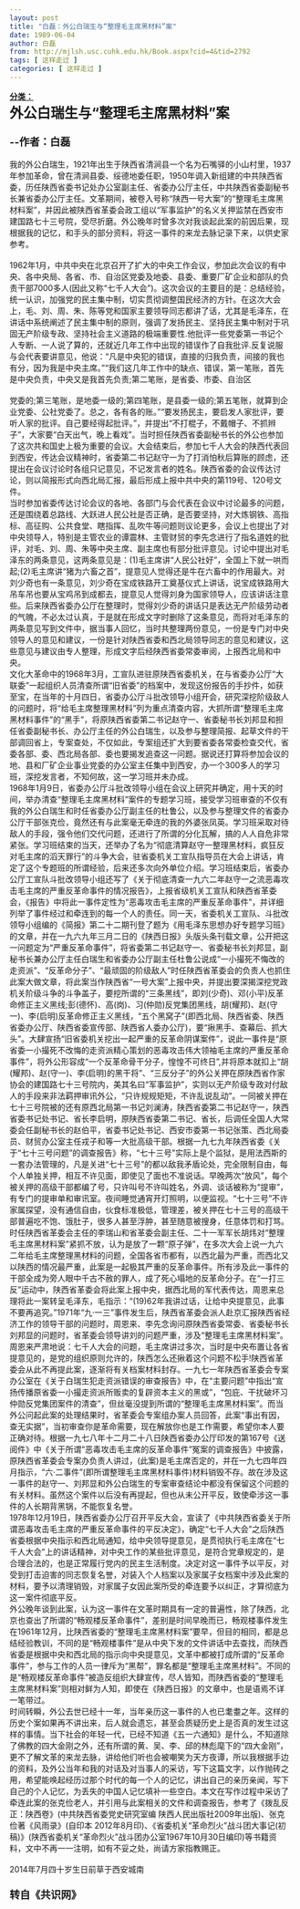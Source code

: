 ```yaml
---
layout: post
title: "白磊：外公白瑞生与“整理毛主席黑材料”案"
date: 1989-06-04
author: 白磊
from: http://mjlsh.usc.cuhk.edu.hk/Book.aspx?cid=4&tid=2792
tags: [ 这样走过 ]
categories: [ 这样走过 ]
---
```


<div style="margin: 15px 10px 10px 0px;">
 <div>
  <span id="ctl00_ContentPlaceHolder1_chapter1_SubjectLabel" style="font-weight:bold;text-decoration:underline;">
   分类：
  </span>
 </div>
 <div>
  <b>
   <font size="5">
    外公白瑞生与“整理毛主席黑材料”案
   </font>
  </b>
 </div>
 <div>
  <b>
   <font size="4">
    <br/>
   </font>
  </b>
 </div>
 <div>
  <b>
   <font size="4">
    --作者：白磊
   </font>
  </b>
 </div>
 <div>
  <br/>
 </div>
 <div>
  我的外公白瑞生，1921年出生于陕西省清涧县一个名为石嘴驿的小山村里，1937年参加革命，曾在清涧县委、绥德地委任职，1950年调入新组建的中共陕西省委，历任陕西省委书记处办公室副主任、省委办公厅主任，中共陕西省委副秘书长兼省委办公厅主任。文革期间，被卷入号称“陕西一号大案”的“整理毛主席黑材料案”，并因此被陕西省革委会政工组以“军事监护”的名义关押监禁在西安市建国路七十三号院，受尽折磨。外公晚年时曾多次对我谈起此案的前因后果，现根据我的记忆，和手头的部分资料，将这一事件的来龙去脉记录下来，以供史家参考。
 </div>
 <div>
  <br/>
 </div>
 <div>
  1962年1月，中共中央在北京召开了扩大的中央工作会议，参加此次会议的有中央、各中央局、各省、市、自治区党委及地委、县委、重要厂矿企业和部队的负责干部7000多人(因此又称“七千人大会”)。这次会议的主要目的是：总结经验，统一认识，加强党的民主集中制，切实贯彻调整国民经济的方针。在这次大会上，毛、刘、周、朱、陈等党和国家主要领导同志都讲了话，尤其是毛泽东，在讲话中系统阐述了民主集中制的原则，强调了发扬民主、坚持民主集中制对于巩固无产阶级专政、坚持社会主义道路的极端重要性.他批评一些党委第一书记个人专断、一人说了算的，还就近几年工作中出现的错误作了自我批评.反复说服与会代表要讲意见，他说：“凡是中央犯的错误，直接的归我负责，间接的我也有分，因为我是中央主席。”“我们这几年工作中的缺点、错误，第一笔账，首先是中央负责，中央又是我首先负责;第二笔账，是省委、市委、自治区
 </div>
 <div>
  <br/>
 </div>
 <div>
  党委的;第三笔账，是地委一级的;第四笔账，是县委一级的;第五笔账，就算到企业党委、公社党委了。总之，各有各的账。”“要发扬民主，要启发人家批评，要听人家的批评。自己要经得起批评。”，并提出“不打棍子，不戴帽子、不抓辫子”，大家要“白天出气，晚上看戏”。当时担任陕西省委副秘书长的外公也参加了这次共和国史上极为重要的会议。大会结束后，参加七千人大会的陕西代表回到西安，传达会议精神时，省委第二书记赵守一为了打消怕秋后算账的顾虑，还提出在会议讨论时各组只记意见，不记发言者的姓名。陕西省委的会议传达讨论，则以简报形式向西北局汇报，最后形成上报中共中央的第119号、120号文件。
 </div>
 <div>
 </div>
 <div>
  当时参加省委传达讨论会议的各地、各部门与会代表在会议中讨论最多的问题，还是围绕着总路线、大跃进人民公社是否正确，是否要坚持，对大炼钢铁、高指标、高征购、公共食堂、瞎指挥、乱吹牛等问题则议论更多，会议上也提出了对中央领导人，特别是主管农业的谭震林、主管财贸的李先念进行了指名道姓的批评，对毛、刘、周、朱等中央主席、副主席也有部分批评意见。讨论中提出对毛泽东的两条意见，这两条意见是：(1)毛主席讲“人民公社好”，全国上下就一哄而起;(2)毛主席讲“猪为六畜之首”，提意见人觉得还是牛在六畜中的作用最大。对刘少奇也有一条意见，刘少奇在宝成铁路开工奠基仪式上讲话，说宝成铁路用大吊车吊也要从宝鸡吊到成都去，提意见人觉得刘身为国家领导人，应该讲话注意些。后来陕西省委办公厅在整理时，觉得刘少奇的讲话只是表达无产阶级劳动者的气魄，不必太过认真，于是就在形成文字时删除了这条意见，而将对毛泽东的两条意见写到文件中，据当事人回忆，当时共整理两份意见，一份是专门对中央领导人的意见和建议，一份是针对陕西省委和西北局领导同志的意见和建议，这些意见与建议由专人整理，形成文字后经陕西省委常委审阅，上报西北局和中央。
 </div>
 <div>
 </div>
 <div>
  文化大革命中的1968年3月，工宣队进驻原陕西省委机关，在与省委办公厅“大联委”一起组织人员清查所谓“旧省委”的档案中，发现这份报告的手抄件，如获至宝，在当年的十月四日，省委办公厅斗批改领导小组开会，研究深挖阶级敌人的问题时，将“给毛主席整理黑材料”列为重点清查内容，大抓所谓“整理毛主席黑材料事件”的“黑手”，将原陕西省委第二书记赵守一、省委秘书长刘邦显和担任省委副秘书长、办公厅主任的外公白瑞生，以及参与整理简报、起草文件的干部调回省上，专案查处，不仅如此，专案组还扩大到要省委各常委检查交代，省委各部、委、西北局各部、委也要揭发追查这一问题。据说还打算将参加会议的地、县和厂矿企业事业党委的办公室主任集中到西安，办一个300多人的学习班，深挖发言者，不知何故，这一学习班并未办成。
 </div>
 <div>
 </div>
 <div>
  1968年1月9日，省委办公厅斗批改领导小组在会议上研究并确定，用十天的时间，举办清查“整理毛主席黑材料”案件的专题学习班，接受学习班审查的不仅有我的外公白瑞生和时任省委办公厅副主任的杜鲁公，以及参与整理文件的省委办公厅干部张克俭，竟然还有与此案毫无牵连的我的外婆张凤英。学习班采取对待敌人的手段，强令他们交代问题，还进行了所谓的分化瓦解，搞的人人自危非常紧张。学习班结束的当天，还举办了名为“彻底清算赵守一整理黑材料，疯狂反对毛主席的滔天罪行”的斗争大会，驻省委机关工宣队指导员在大会上讲话，肯定了这个专题班的所谓经验，后来还多次向外单位介绍。学习班结束后，省委办公厅工宣队斗批改领导小组还写了《关于彻底清查一九六二年赵守一之流恶毒攻击毛主席的严重反革命事件的情况报告》，上报省级机关工宣队和陕西省革委会，《报告》中将此一事件定性为“恶毒攻击毛主席的严重反革命事件”，并详细列举了事件经过和牵连到的每一个人的责任。同一天，省委机关工宣队、斗批改领导小组编的《简报》第二十二期刊登了题为《用毛泽东思想办好专题学习班》的文章，并在一九六九年三月二日的《陕西日报》头版头条刊载文章，公开把这一问题定为“严重反革命事件”，将省委第二书记赵守一、省委秘书长刘邦显，副秘书长兼办公厅主任白瑞生和省委办公厅副主任杜鲁公说成“一小撮死不悔改的走资派”、“反革命分子”、“最顽固的阶级敌人”时任陕西省革委会的负责人也抓住此案大做文章，将此案当作陕西省“一号大案”上报中央，并提出要深揭深挖党政机关阶级斗争的斗争盖子，要挖所谓的“三条黑线”，即刘(少奇)、邓(小平)反革命修正主义黑线;彭(德怀)、高(岗)、习(仲勋)反党集团黑线，胡(耀邦)、赵(守一)、李(启明)反革命修正主义黑线，“五个黑窝子”(即西北局、陕西省委、陕西省委办公厅、陕西省委宣传部、陕西省人委办公厅)，要“揪黑手、查幕后、抓大头”。大肆宣扬“旧省委机关挖出一起严重的反革命阴谋案件”，说此一事件是“原省委一小撮死不改悔的走资派精心策划的恶毒攻击伟大领袖毛主席的严重反革命事件”，将外公形容成“一个反革命骨干分子，惶惶不可终日”,并将原本就扣上“胡(耀邦)、赵(守一)、李(启明)的黑干将”、“三反分子”的外公关押在原陕西省作家协会的建国路七十三号院内，美其名曰“军事监护”，实则以无产阶级专政对付敌人的手段来非法羁押审讯外公，“只许规规矩矩，不许乱说乱动”。一同被关押在七十三号院被的还有原西北局第一书记刘澜涛，陕西省委第二书记赵守一，陕西省委书记处书记、省长李启明，原陕西省委第二书记、省长，后调任全国人大常委会任副秘书长的赵伯平，省委书记处书记、西安市委第一书记张策、西北局委员、财贸办公室主任戎子和等一大批高级干部。根据一九七九年陕西省委《关于“七十三号问题”的调查报告》称，“七十三号”实际上是个监狱，是用法西斯的一套办法管理的，凡是关进“七十三号”的都以敌我矛盾论处，完全限制自由，每个人单独关押，相互不许见面，即使见了面也不准说话。早晚两次“放风”，每个被关押的高级干部都编了号，只许叫号不许叫姓名，外调、谈话被称为“提审”，有专门的提审单和审讯室。夜间睡觉通宵开灯照明，以便监视。“七十三号”不许家属探望，没有通信自由，伙食标准极低，管理差，被关押在七十三号的高级干部普遍吃不饱、饿肚子，很多人甚至浮肿，甚至随意被搜身，任意体罚和打骂。
 </div>
 <div>
 </div>
 <div>
  时任陕西省革委会主任的李瑞山和省革委会副主任、二十一军军长胡炜对“整理毛主席黑材料案”紧抓不放，认为是放了一颗“原子弹”，在多次大会上说一九六二年给毛主席整理黑材料的问题，全国各省市都有，以西北最为严重，而西北又以陕西的情况最严重，此案是一起极其严重的反革命事件。所有涉及此一事件的干部全成为旁人眼中千古不赦的罪人，成了死心塌地的反革命分子。在“一打三反”运动中，陕西省革委会将此案上报中央，据西北局的军代表传达，周恩来总理将此一案转呈毛泽东，毛指示：“(19)62年我讲过话，让给中央提意见，此事不要再追究。”1971年“九·一三”事件发生后，陕西省革委会派人赴京汇报陕西省经济工作的领导干部的问题时，周恩来、李先念询问原陕西省委常委、省委秘书长刘邦显的问题时，省革委会领导讲刘的问题严重，涉及“整理毛主席黑材料案”。周恩来严肃地说：七千人大会的问题，毛主席讲过多次，当时是中央布置让各省提意见的，是党的组织原则允许的，陕西怎么还揪着这个问题不松手!陕西省革委会从此不再提此案，逐渐将有关档案材料封存。一九七一年陕西省革委会专案办公室在《关于白瑞生犯走资派错误的审查报告》中，在“主要问题”中指出“宣扬传播原省委一小撮走资派所贩卖的复辟资本主义的黑或”，“包庇、干扰破坏习仲勋反党集团案件的清查”，但丝毫没提到所谓的“整理毛主席黑材料案”。而当外公问起此案的处理结果时，省革委会专案组办案人员回答，此案“事出有因，查无实据”，当初审查你是革命需要，现在解放你也是工作需要，希望你本人要正确对待。根据一九七八年十二月二十八日陕西省委办公厅印发的第167号《送阅件》中《关于所谓“恶毒攻击毛主席的反革命事件”冤案的调查报告》中披露，原陕西省革委会专案办负责人讲过，(此案)是毛主席否定的，并在一九七四年四月指示，“六·二事件”(即所谓整理毛主席黑材料事件)材料销毁不存。故在涉及这一事件的赵守一、刘邦显和外公白瑞生的专案审查结论中都没有保留这个问题的有关材料。虽然这个案件以后没有再提起，但也从未公开平反，致使牵涉这一事件的人长期背黑锅，不能恢复名誉。
 </div>
 <div>
 </div>
 <div>
  1978年12月19日，陕西省委办公厅召开平反大会，宣读了《中共陕西省委关于所谓恶毒攻击毛主席的严重反革命事件的平反决定》，确定“七千人大会”之后陕西省委根据中央指示和西北局通知，给中央领导提意见，是贯彻执行毛主席在“七千人大会”上的讲话精神，对中央工作的某些批评意见，是符合党章规定的，是合理合法的，也是正常履行党内的民主生活制度。决定对这一事件予以平反，对受到打击迫害的同志恢复名誉，对装入个人档案以及家属子女档案中涉及此案的材料，要予以清理销毁，对家属子女因此案所受的牵连要予以纠正，才算彻底为这一案件彻底平反。
 </div>
 <div>
 </div>
 <div>
  外公晚年谈到此案，认为这一事件在文革时期具有一定的普遍性，除了陕西，北京也查出了所谓的“畅观楼反革命事件”，差别是时间早晚而已，畅观楼事件发生在1961年12月，比陕西省委的“整理毛主席黑材料案”要早，但目的相同，都是总结经验教训，不同的是“畅观楼事件”是从中央下发的文件讲话中去查找，而陕西省委是根据中央和西北局的指示向中央提意见，文革中都被打成所谓的“反革命事件”，参与工作的人员一律斥为“黑帮”，罪名都是“整理毛主席黑材料”。不同的是“畅观楼反革命事件”被造反组织大肆宣传，尽人皆知，而陕西省委的“整理毛主席黑材料案”则相对鲜为人知，即使在《陕西日报》的文章中，也是语焉不详一笔带过。
 </div>
 <div>
 </div>
 <div>
  时间转瞬，外公去世已经十一年，当年亲历这一事件的人也已耄耋之年。这样的历史个案如果再不讲出来，后人就会遗忘，甚至会质疑历史上是否真的发生过这样的事情。当下社会的年轻一代，已经不知道《五一六通知》是什么，不知道除了佛教的四大金刚之外，还有所谓的黄、吴、李、邱的林彪麾下的“四大金刚”，更不了解文革的来龙去脉，讲给他们听也会被嘲笑为天方夜谭，所以我根据手边的资料，及外公当年和我的对话及对当事人的采访，写下这篇文字，以作抛砖之用，希望能唤起经历过那个时代的每一个人的记忆，讲出自己的亲历亲闻，写下自己的个人记忆，为丢失的中国人记忆填补一些空白。本文在写作过程中采访了牵连此案的张克俭老人，并引用与此案相关的文件和调查报告，参考了《拨乱反正：陕西卷》(中共陕西省委党史研究室编 陕西人民出版社2009年出版)、张克俭著《风雨录》(自印本 2012年8月印)、《省委机关“革命烈火”战斗团大事记(初稿)》(陕西省委机关“革命烈火”战斗团办公室1967年10月30日编印)等书籍资料，文中不再一一注明，如有不妥之处，尚请方家指教赐正。
 </div>
 <div>
  <br/>
 </div>
 <div>
  2014年7月四十岁生日前草于西安城南
 </div>
 <div>
  <b>
   <font size="4">
    <br/>
   </font>
  </b>
 </div>
 <div>
  <b>
   <font size="4">
    转自《共识网》
   </font>
  </b>
 </div>
</div>

